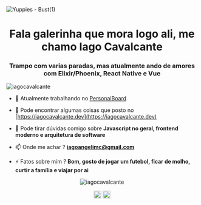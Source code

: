 ![Yuppies - Bust(1)](https://user-images.githubusercontent.com/5131187/113372845-f0605580-933f-11eb-97fc-4fbc9075744f.png)
<h1 align="center">Fala galerinha que mora logo ali, me chamo Iago Cavalcante</h1>
<h3 align="center">Trampo com varias paradas, mas atualmente ando de amores com Elixir/Phoenix, React Native e Vue</h3>
<p align="left"> <img src="https://komarev.com/ghpvc/?username=iagocavalcante" alt="iagocavalcante" /> </p>

- 🔭 Atualmente trabalhando no [PersonalBoard](https://github.com/iagocavalcante/personal_board_v2)

- 📝 Pode encontrar algumas coisas que posto no [https://iagocavalcante.dev](https://iagocavalcante.dev)

- 💬 Pode tirar dúvidas comigo sobre **Javascript no geral, frontend moderno e arquitetura de software**

- 📫 Onde me achar ? **iagoangelimc@gmail.com**

- ⚡ Fatos sobre mim ? **Bom, gosto de jogar um futebol, ficar de molho, curtir a família e viajar por ai**

<p align="center"> <img src="https://github-readme-stats.vercel.app/api?username=iagocavalcante&show_icons=true" alt="iagocavalcante" /> </p>

<p align="center">
<a href="https://twitter.com/iagoangelim" target="blank"><img align="center" src="https://cdn.jsdelivr.net/npm/simple-icons@3.0.1/icons/twitter.svg" alt="iagoangelim" height="20" width="20" /></a>
<a href="https://linkedin.com/in/iago-a-cavalcante" target="blank"><img align="center" src="https://cdn.jsdelivr.net/npm/simple-icons@3.0.1/icons/linkedin.svg" alt="iago-a-cavalcante" height="20" width="20" /></a>
</p>
